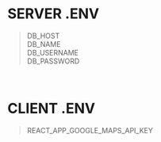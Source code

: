 # SERVER .ENV
> DB_HOST<br>
> DB_NAME<br>
> DB_USERNAME<br>
> DB_PASSWORD<br>

<br>

# CLIENT .ENV
> REACT_APP_GOOGLE_MAPS_API_KEY